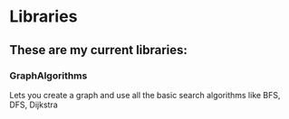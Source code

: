 # Libraries

## These are my current libraries:

### GraphAlgorithms
Lets you create a graph and use all the basic search algorithms like BFS, DFS, Dijkstra
